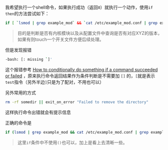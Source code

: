 我希望执行一个shell命令，如果执行成功（返回`0`）就执行一个动作，使用`if then`的方法尝试如下：

```bash
if [ `lsmod | grep example_mod` && `cat /etc/example_mod.conf | grep example_mod_version=XYZ` ]; then touch /tmp/example_mod; fi
```

> 目的是判断是否有内核模块以及从配置文件中查询是否有对应XYZ的版本，如果有则touch一个开关文件方便后续处理。

但是发现报错

```bash
-bash: [: missing `]'
```

这个报错参考 [How to conditionally do something if a command succeeded or failed](http://unix.stackexchange.com/questions/22726/how-to-conditionally-do-something-if-a-command-succeeded-or-failed) ，原来执行命令返回结果作为条件判断是不需要加 `[]` 的，`[`就是表示`test`指令（另外半边`]`只是为了配对，不用也可以）


另外常用的方式

```bash
rm -rf somedir || exit_on_error "Failed to remove the directory"
```

这样执行命令出错就会有提示信息

正确的命令是

```bash
if (lsmod | grep example_mod && cat /etc/example_mod.conf | grep example_mod_version=XYZ); then touch /tmp/example_mod; fi
```

> 这里`if`条件中不使用`()`也可以，加上是看上去清晰一些。